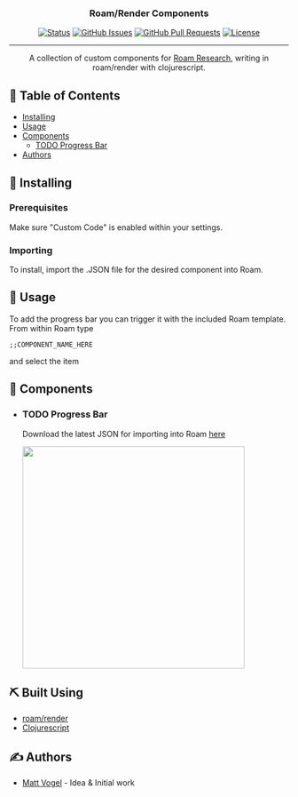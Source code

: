 
<h3 align="center">Roam/Render Components</h3>

<div align="center">

  [![Status](https://img.shields.io/badge/status-active-success.svg)]()
  [![GitHub Issues](https://img.shields.io/github/issues/8bitgentleman/spaced-repetition.svg)](https://github.com/8bitgentleman/Roam-Render-Components/issues)
  [![GitHub Pull Requests](https://img.shields.io/github/issues-pr/8bitgentleman/spaced-repetition.svg)](https://github.com/8bitgentleman/Roam-Render-Components/pulls)
  [![License](https://img.shields.io/badge/license-MIT-blue.svg)](/LICENSE)

</div>

---

<p align="center"> A collection of custom components for <a href="https://roamresearch.com">Roam Research</a>, writing in roam/render with clojurescript.
    <br>
</p>

## 📝 Table of Contents
- [Installing](#getting_started)
- [Usage](#usage)
- [Components](#components)
  - [TODO Progress Bar](#progress)
- [Authors](#authors)

## 🏁 Installing <a name = "getting_started"></a>

### Prerequisites
Make sure "Custom Code" is enabled within your settings.


### Importing
To install, import the .JSON file for the desired component into Roam.


## 🎈 Usage <a name="usage"></a>
To add the progress bar you can trigger it with the included Roam template. From within Roam type

```;;COMPONENT_NAME_HERE```

and select the item

## 🤖 Components <a name = "components"></a>


- ### TODO Progress Bar <a name = "progress"></a>
  Download the latest JSON for importing into Roam <a href='https://github.com/8bitgentleman/Roam-Render-Components/releases/'>here </a>

  <img src="https://github.com/8bitgentleman/Roam-Render-Components/raw/main/TODO%20Progress%20Bar/image.gif" width="400"></img>


## ⛏️ Built Using <a name = "built_using"></a>
- [roam/render](https://roamresearch.com/#/app/developer-documentation/page/7l31uEMqA)
- [Clojurescript](https://clojurescript.org/)

## ✍️ Authors <a name = "authors"></a>
- [Matt Vogel](https://github.com/8bitgentleman) - Idea & Initial work
